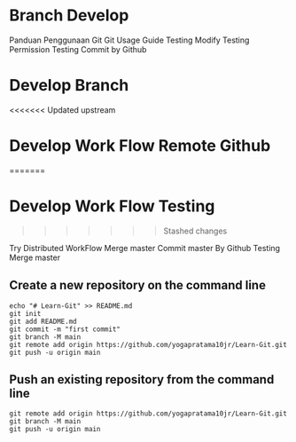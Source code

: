 # Branch Develop

Panduan Penggunaan Git
Git Usage Guide
Testing Modify
Testing Permission
Testing Commit by Github

# Develop Branch

<<<<<<< Updated upstream
# Develop Work Flow Remote Github
=======
# Develop Work Flow Testing
>>>>>>> Stashed changes

Try Distributed WorkFlow
Merge master
Commit master By Github
Testing Merge master

## Create a new repository on the command line

```
echo "# Learn-Git" >> README.md
git init
git add README.md
git commit -m "first commit"
git branch -M main
git remote add origin https://github.com/yogapratama10jr/Learn-Git.git
git push -u origin main
```

## Push an existing repository from the command line

```
git remote add origin https://github.com/yogapratama10jr/Learn-Git.git
git branch -M main
git push -u origin main

```

